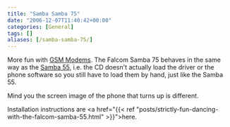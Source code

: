```yaml
---
title: "Samba Samba 75"
date: "2006-12-07T11:40:42+00:00"
categories: [General]
tags: []
aliases: [/samba-samba-75/]
---
```


More fun with <a href="http://www.openxtra.co.uk/products/sms-modems/index.html">GSM Modems</a>. The Falcom Samba 75 behaves in the same way as the <a href="http://www.openxtra.co.uk/products/sms-modems/samba55/index.html">Samba 55</a>, i.e. the CD doesn't actually load the driver or the phone software so you still have to load them by hand, just like the Samba 55.

Mind you the screen image of the phone that turns up is different.

Installation instructions are <a href="{{< ref "posts/strictly-fun-dancing-with-the-falcom-samba-55.html" >}}">here</a>.
